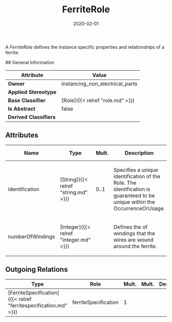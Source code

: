 ﻿---
title: FerriteRole
toc: false
type: specs
date: "2020-02-01"
draft: false
specification: VEC
version: 1.2.0
documentType: "Recommendation"
elementType: Class
classes:
  - FerriteRole
menu_name: vec-1.2.0
---
<p> A <i>FerriteRole</i> defines the instance specific properties and relationships of a ferrite.      </p>
## General Information

| Attribute               | Value |
|-------------------------|-------|
| **Owner**               | instancing_non_electrical_parts |
| **Applied Stereotype**  |   |
| **Base Classifier**     | [Role]({{< relref "role.md" >}})<br/>  |
| **Is Abstract**         | false |
| **Derived Classifiers** |   |

## Attributes
|  Name  |  Type  |  Mult.  |  Description  |  Owning Classifier  |
|--------|--------|---------|---------------|--------------|
|identification | [String]({{< relref "string.md" >}}) | 0..1 | <p> Specifies a unique identification of the Role. The identification is guaranteed to be unique within the OccurrenceOrUsage.      </p> | [Role]({{< relref "role.md" >}}) |
|numberOfWindings | [Integer]({{< relref "integer.md" >}}) |  | <p> Defines the of windings that the wires are wound around the ferrite.      </p> | [FerriteRole]({{< relref "ferriterole.md" >}}) |

## Outgoing Relations
|    Type  |   Role   |   Mult.   |   Mult.   |   Description   |
|----------|----------|-----------|-----------|-----------------|
| [FerriteSpecification]({{< relref "ferritespecification.md" >}}) | ferriteSpecification | 1 |  |  |

